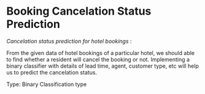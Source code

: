 # Booking Cancelation Status Prediction
*Cancelation status prediction for hotel bookings* :  

From the given data of hotel bookings of a particular hotel, we should able to find whether a resident will cancel the booking or not. Implementing a binary classifier with details of  lead time, agent, customer type, etc will help us to predict the cancelation status.

Type:  Binary Classification type
